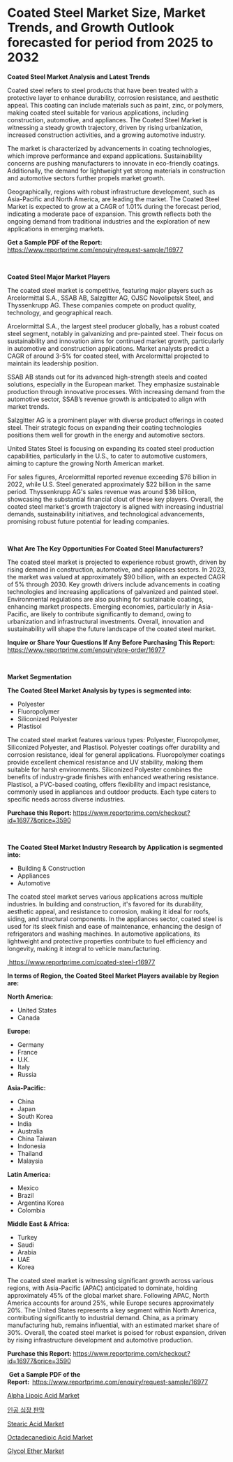 <p><h1>Coated Steel Market Size, Market Trends, and Growth Outlook forecasted for period from 2025 to 2032</h1></p><p><strong>Coated Steel Market Analysis and Latest Trends</strong></p>
<p><p>Coated steel refers to steel products that have been treated with a protective layer to enhance durability, corrosion resistance, and aesthetic appeal. This coating can include materials such as paint, zinc, or polymers, making coated steel suitable for various applications, including construction, automotive, and appliances. The Coated Steel Market is witnessing a steady growth trajectory, driven by rising urbanization, increased construction activities, and a growing automotive industry. </p><p>The market is characterized by advancements in coating technologies, which improve performance and expand applications. Sustainability concerns are pushing manufacturers to innovate in eco-friendly coatings. Additionally, the demand for lightweight yet strong materials in construction and automotive sectors further propels market growth. </p><p>Geographically, regions with robust infrastructure development, such as Asia-Pacific and North America, are leading the market. The Coated Steel Market is expected to grow at a CAGR of 1.01% during the forecast period, indicating a moderate pace of expansion. This growth reflects both the ongoing demand from traditional industries and the exploration of new applications in emerging markets.</p></p>
<p><strong>Get a Sample PDF of the Report:&nbsp;</strong> <a href="https://www.reportprime.com/enquiry/request-sample/16977?utm_campaign=40&utm_medium=2&utm_source=Github&utm_content=ia&utm_term=18032025&utm_id=coated-steel">https://www.reportprime.com/enquiry/request-sample/16977</a></p>
<p>&nbsp;</p>
<p><strong>Coated Steel Major Market Players</strong></p>
<p><p>The coated steel market is competitive, featuring major players such as Arcelormittal S.A., SSAB AB, Salzgitter AG, OJSC Novolipetsk Steel, and Thyssenkrupp AG. These companies compete on product quality, technology, and geographical reach. </p><p>Arcelormittal S.A., the largest steel producer globally, has a robust coated steel segment, notably in galvanizing and pre-painted steel. Their focus on sustainability and innovation aims for continued market growth, particularly in automotive and construction applications. Market analysts predict a CAGR of around 3-5% for coated steel, with Arcelormittal projected to maintain its leadership position.</p><p>SSAB AB stands out for its advanced high-strength steels and coated solutions, especially in the European market. They emphasize sustainable production through innovative processes. With increasing demand from the automotive sector, SSAB’s revenue growth is anticipated to align with market trends.</p><p>Salzgitter AG is a prominent player with diverse product offerings in coated steel. Their strategic focus on expanding their coating technologies positions them well for growth in the energy and automotive sectors.</p><p>United States Steel is focusing on expanding its coated steel production capabilities, particularly in the U.S., to cater to automotive customers, aiming to capture the growing North American market.</p><p>For sales figures, Arcelormittal reported revenue exceeding $76 billion in 2022, while U.S. Steel generated approximately $22 billion in the same period. Thyssenkrupp AG's sales revenue was around $36 billion, showcasing the substantial financial clout of these key players. Overall, the coated steel market's growth trajectory is aligned with increasing industrial demands, sustainability initiatives, and technological advancements, promising robust future potential for leading companies.</p></p>
<p>&nbsp;</p>
<p><strong>What Are The Key Opportunities For Coated Steel Manufacturers?</strong></p>
<p><p>The coated steel market is projected to experience robust growth, driven by rising demand in construction, automotive, and appliances sectors. In 2023, the market was valued at approximately $90 billion, with an expected CAGR of 5% through 2030. Key growth drivers include advancements in coating technologies and increasing applications of galvanized and painted steel. Environmental regulations are also pushing for sustainable coatings, enhancing market prospects. Emerging economies, particularly in Asia-Pacific, are likely to contribute significantly to demand, owing to urbanization and infrastructural investments. Overall, innovation and sustainability will shape the future landscape of the coated steel market.</p></p>
<p><strong>Inquire or Share Your Questions If Any Before Purchasing This Report:</strong> <a href="https://www.reportprime.com/enquiry/pre-order/16977?utm_campaign=40&utm_medium=2&utm_source=Github&utm_content=ia&utm_term=18032025&utm_id=coated-steel">https://www.reportprime.com/enquiry/pre-order/16977</a></p>
<p>&nbsp;</p>
<p><strong>Market Segmentation</strong></p>
<p><strong>The Coated Steel Market Analysis by types is segmented into:</strong></p>
<p><ul><li>Polyester</li><li>Fluoropolymer</li><li>Siliconized Polyester</li><li>Plastisol</li></ul></p>
<p><p>The coated steel market features various types: Polyester, Fluoropolymer, Siliconized Polyester, and Plastisol. Polyester coatings offer durability and corrosion resistance, ideal for general applications. Fluoropolymer coatings provide excellent chemical resistance and UV stability, making them suitable for harsh environments. Siliconized Polyester combines the benefits of industry-grade finishes with enhanced weathering resistance. Plastisol, a PVC-based coating, offers flexibility and impact resistance, commonly used in appliances and outdoor products. Each type caters to specific needs across diverse industries.</p></p>
<p><strong>Purchase this Report:&nbsp;</strong><a href="https://www.reportprime.com/checkout?id=16977&price=3590&utm_campaign=40&utm_medium=2&utm_source=Github&utm_content=ia&utm_term=18032025&utm_id=coated-steel">https://www.reportprime.com/checkout?id=16977&price=3590</a></p>
<p>&nbsp;</p>
<p><strong>The Coated Steel Market Industry Research by Application is segmented into:</strong></p>
<p><ul><li>Building & Construction</li><li>Appliances</li><li>Automotive</li></ul></p>
<p><p>The coated steel market serves various applications across multiple industries. In building and construction, it's favored for its durability, aesthetic appeal, and resistance to corrosion, making it ideal for roofs, siding, and structural components. In the appliances sector, coated steel is used for its sleek finish and ease of maintenance, enhancing the design of refrigerators and washing machines. In automotive applications, its lightweight and protective properties contribute to fuel efficiency and longevity, making it integral to vehicle manufacturing.</p></p>
<p><a href="https://www.reportprime.com/coated-steel-r16977?utm_campaign=40&utm_medium=2&utm_source=Github&utm_content=ia&utm_term=18032025&utm_id=coated-steel">&nbsp;https://www.reportprime.com/coated-steel-r16977</a></p>
<p><strong>In terms of Region, the Coated Steel Market Players available by Region are:</strong></p>
<p>
    <p> <strong> North America: </strong>
        <ul>
            <li>United States</li>
            <li>Canada</li>
        </ul>
        </p> 
    <p> <strong> Europe: </strong>
        <ul>
            <li>Germany</li>
            <li>France</li>
            <li>U.K.</li>
            <li>Italy</li>
            <li>Russia</li>
        </ul>
        </p> 
    <p> <strong> Asia-Pacific: </strong>
        <ul>
            <li>China</li>
            <li>Japan</li>
            <li>South Korea</li>
            <li>India</li>
            <li>Australia</li>
            <li>China Taiwan</li>
            <li>Indonesia</li>
            <li>Thailand</li>
            <li>Malaysia</li>
        </ul>
        </p> 
    <p> <strong> Latin America: </strong>
        <ul>
            <li>Mexico</li>
            <li>Brazil</li>
            <li>Argentina Korea</li>
            <li>Colombia</li>
        </ul>
        </p> 
    <p> <strong> Middle East & Africa: </strong>
        <ul>
            <li>Turkey</li>
            <li>Saudi</li>
            <li>Arabia</li>
            <li>UAE</li>
            <li>Korea</li>
        </ul>
    </p>
    </p>
<p><p>The coated steel market is witnessing significant growth across various regions, with Asia-Pacific (APAC) anticipated to dominate, holding approximately 45% of the global market share. Following APAC, North America accounts for around 25%, while Europe secures approximately 20%. The United States represents a key segment within North America, contributing significantly to industrial demand. China, as a primary manufacturing hub, remains influential, with an estimated market share of 30%. Overall, the coated steel market is poised for robust expansion, driven by rising infrastructure development and automotive production.</p></p>
<p><strong>Purchase this Report: </strong><a href="https://www.reportprime.com/checkout?id=16977&price=3590&utm_campaign=40&utm_medium=2&utm_source=Github&utm_content=ia&utm_term=18032025&utm_id=coated-steel">https://www.reportprime.com/checkout?id=16977&price=3590</a></p>
<p>&nbsp;<strong>Get a Sample PDF of the Report:&nbsp;&nbsp;</strong><a href="https://www.reportprime.com/enquiry/request-sample/16977?utm_campaign=40&utm_medium=2&utm_source=Github&utm_content=ia&utm_term=18032025&utm_id=coated-steel">https://www.reportprime.com/enquiry/request-sample/16977</a></p>
<p><strong></strong></p>
<p><p><a href="https://github.com/cordaysamaya/Market-Research-Report-List-1/blob/main/alpha-lipoic-acid-market.md?utm_campaign=40&utm_medium=2&utm_source=Github&utm_content=ia&utm_term=18032025&utm_id=coated-steel">Alpha Lipoic Acid Market</a></p><p><a href="https://github.com/sougarounis/Market-Research-Report-List-7/blob/main/692238747350.md?utm_campaign=40&utm_medium=2&utm_source=Github&utm_content=ia&utm_term=18032025&utm_id=coated-steel">인공 심장 판막</a></p><p><a href="https://github.com/botocniveda/Market-Research-Report-List-1/blob/main/stearic-acid-market.md?utm_campaign=40&utm_medium=2&utm_source=Github&utm_content=ia&utm_term=18032025&utm_id=coated-steel">Stearic Acid Market</a></p><p><a href="https://github.com/muoioconzej8/Market-Research-Report-List-1/blob/main/octadecanedioic-acid-market.md?utm_campaign=40&utm_medium=2&utm_source=Github&utm_content=ia&utm_term=18032025&utm_id=coated-steel">Octadecanedioic Acid Market</a></p><p><a href="https://github.com/obajimlaweh59/Market-Research-Report-List-1/blob/main/glycol-ether-market.md?utm_campaign=40&utm_medium=2&utm_source=Github&utm_content=ia&utm_term=18032025&utm_id=coated-steel">Glycol Ether Market</a></p></p>